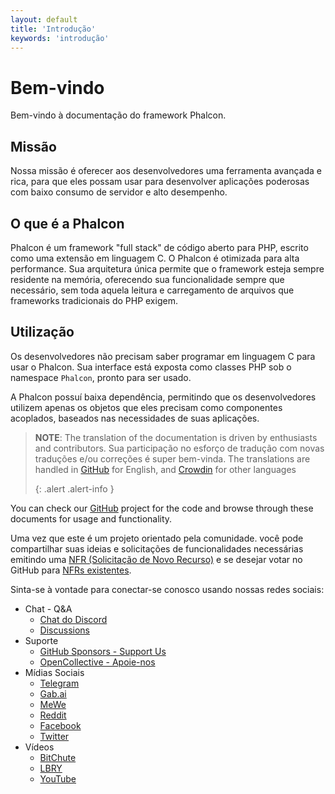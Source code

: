 ```yaml
---
layout: default
title: 'Introdução'
keywords: 'introdução'
---
```


# Bem-vindo
Bem-vindo à documentação do framework Phalcon.

## Missão
Nossa missão é oferecer aos desenvolvedores uma ferramenta avançada e rica, para que eles possam usar para desenvolver aplicações poderosas com baixo consumo de servidor e alto desempenho.

## O que é a Phalcon
Phalcon é um framework "full stack" de código aberto para PHP, escrito como uma extensão em linguagem C. O Phalcon é otimizada para alta performance. Sua arquitetura única permite que o framework esteja sempre residente na memória, oferecendo sua funcionalidade sempre que necessário, sem toda aquela leitura e carregamento de arquivos que frameworks tradicionais do PHP exigem.

## Utilização
Os desenvolvedores não precisam saber programar em linguagem C para usar o Phalcon. Sua interface está exposta como classes PHP sob o namespace `Phalcon`, pronto para ser usado.

A Phalcon possuí baixa dependência, permitindo que os desenvolvedores utilizem apenas os objetos que eles precisam como componentes acoplados, baseados nas necessidades de suas aplicações.

> **NOTE**: The translation of the documentation is driven by enthusiasts and contributors. Sua participação no esforço de tradução com novas traduções e/ou correções é super bem-vinda. The translations are handled in [GitHub][github_docs] for English, and [Crowdin][crowdin] for other languages 
> 
> {: .alert .alert-info }

You can check our [GitHub][github] project for the code and browse through these documents for usage and functionality.

Uma vez que este é um projeto orientado pela comunidade. você pode compartilhar suas ideias e solicitações de funcionalidades necessárias emitindo uma [NFR (Solicitação de Novo Recurso)](new-feature-request) e se desejar votar no GitHub para [NFRs existentes](new-feature-request-list).

Sinta-se à vontade para conectar-se conosco usando nossas redes sociais:

- Chat - Q&A
  - [Chat do Discord](https://phalcon.io/discord)
  - [Discussions](https://phalcon.io/discussions)
- Suporte
  - [GitHub Sponsors - Support Us](https://github.com/sponsors/phalcon)
  - [OpenCollective - Apoie-nos](https://phalcon.io/fund)
- Mídias Sociais
  - [Telegram](https://phalcon.io/telegram)
  - [Gab.ai](https://phalcon.io/gab)
  - [MeWe](https://phalcon.io/mewe)
  - [Reddit](https://phalcon.io/reddit)
  - [Facebook](https://phalcon.io/fb)
  - [Twitter](https://phalcon.io/t)
- Vídeos
  - [BitChute](https://phalcon.io/bitchute)
  - [LBRY](https://phalcon.io/lbry)
  - [YouTube](https://phalcon.io/youtube)

[crowdin]: https://crowdin.com/project/phalcon-documentation
[github]: https://github.com/phalcon/cphalcon
[github_docs]: https://github.com/phalcon/docs
